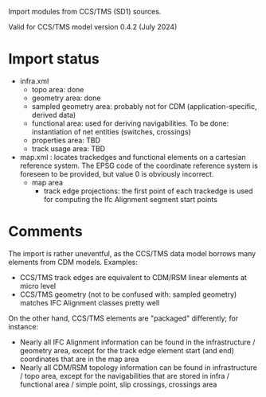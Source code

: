 Import modules from CCS/TMS (SD1) sources.

Valid for CCS/TMS model version 0.4.2 (July 2024)

# Import status
* infra.xml
  * topo area: done
  * geometry area: done
  * sampled geometry area: probably not for CDM (application-specific, derived data)
  * functional area: used for deriving navigabilities. To be done: instantiation of net entities (switches, crossings)
  * properties area: TBD
  * track usage area: TBD
* map.xml : locates trackedges and functional elements on a cartesian reference system. The EPSG code of the coordinate reference system is foreseen to be provided, but value 0 is obviously incorrect.
  * map area
    * track edge projections: the first point of each trackedge is used for computing the Ifc Alignment segment start points

# Comments
The import is rather uneventful, as the CCS/TMS data model borrows many elements from CDM models. Examples:
* CCS/TMS track edges are equivalent to CDM/RSM linear elements at micro level
* CCS/TMS geometry (not to be confused with: sampled geometry) matches IFC Alignment classes pretty well

On the other hand, CCS/TMS elements are "packaged" differently; for instance:
* Nearly all IFC Alignment information can be found in the infrastructure / geometry area, except for the track edge element start (and end) coordinates that are in the map area
* Nearly all CDM/RSM topology information can be found in infrastructure / topo area, except for the navigabilities that are stored in infra / functional area / simple point, slip crossings, crossings area
